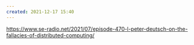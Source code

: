 ```yaml
---
created: 2021-12-17 15:40
---
```


<https://www.se-radio.net/2021/07/episode-470-l-peter-deutsch-on-the-fallacies-of-distributed-computing/>

